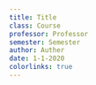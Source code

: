 ```yaml
---
title: Title
class: Course
professor: Professor
semester: Semester
author: Auther
date: 1-1-2020
colorlinks: true
---
```


